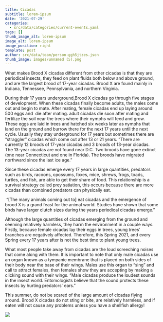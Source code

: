 ```yaml
---
title: Cicadas
subtitle: lorem-ipsum
date: '2021-07-29'
categories:
  - src/data/categories/current-events.yaml
tags: []
thumb_image_alt: lorem-ipsum
image_alt: lorem-ipsum
image_position: right
template: post
author: src/data/team/person-ggh5jtzes.json
thumb_image: images/unnamed (5).png
---
```

What makes Brood X cicadas different from other cicadas is that they are periodical insects, they feed on plant fluids both below and above ground, and are the largest brood of 17-year cicadas. Brood X are found mainly in Indiana, Tennessee, Pennsylvania, and northern Virginia. 


During their 17 years underground,Brood X cicadas go through five stages of development. When these cicadas finally become adults, the males come out and begin to mate. After mating, female cicadas end up laying around 500 eggs and  die after mating. adult cicadas die soon after mating and fertilize the soil near the trees where their nymphs will feed and grow. These eggs are laid in trees and hatched six weeks later as nymphs that land on the ground and burrow there for the next 17 years until the next cycle. Usually they stay underground for 17 years but sometimes there are “straggler” cicadas which come out after 13 or 21 years. “There are currently 12 broods of 17-year cicadas and 3 broods of 13-year cicadas. The 13-year cicadas are not found near D.C. Two broods have gone extinct (one near Connecticut and one in Florida). The broods have migrated northward since the last ice age.”

Since these cicadas emerge every 17 years in large quantities, predators such as birds, racoons, opossums, foxes, mice, shrews, frogs, toads, turtles, and fish, are able to get their share of food. This relationship is a survival strategy called prey satiation, this occurs because there are more cicadas than combined predators can physically eat. 

 “\[The many animals coming out to] eat cicadas and the emergence of brood X is a grand feast for the animal world. Studies have shown that some birds have larger clutch sizes during the years periodical cicadas emerge.” 

Although the large quantities of cicadas emerging from the ground and seeming relatively harmless, they harm the environment in a couple ways. Firstly, because female cicadas lay their eggs in trees, young trees’ branches are negatively affected. Therefore, this Spring 2021, and every Spring every 17 years after is not the best time to plant young trees. 

What most people take away from cicadas are the loud screeching noises that come along with them. It is important to note that only male cicadas use an organ known as a tympanic membrane that is placed on both sides of their body near the base of their wings. Males use this organ to “sing” and call to attract females, then females show they are accepting by making a clicking sound with their wings. “Male cicadas produce the loudest sounds in the insect world. Entomologists believe that the sound protects these insects by hurting predators' ears.”

This summer, do not be scared of the large amount of cicadas flying around. Brood X cicadas do not sting or bite, are relatively harmless, and if eaten will not cause any problems unless you have a shellfish allergy!

![](https://lh6.googleusercontent.com/glaq2iwgIq-3HM18HsXisfZ4-hXHiwTxz1vnn9zz4zt99K9dV41rr-fbNnaxiSulRfenp_n6\_3EPYXzpwsaXFJIY0RyOsDYnCdjUineELL_pq7irFVMPbWcu9spKODuzZeKCqwdk)
